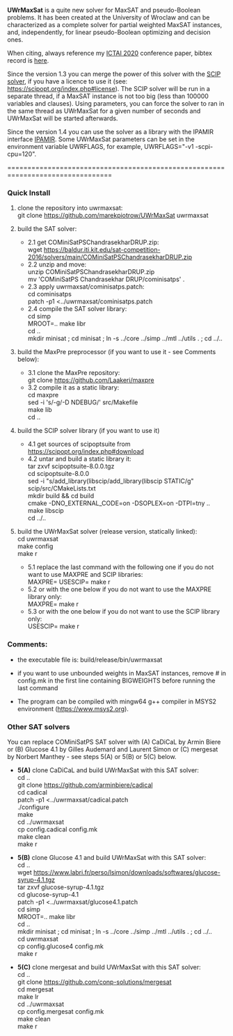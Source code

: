 **UWrMaxSat** is a quite new solver for MaxSAT and pseudo-Boolean problems. It has been created at the University of Wroclaw and can be characterized as a complete solver for partial weighted MaxSAT instances, and, independently, for linear pseudo-Boolean optimizing and decision ones.

When citing, always reference my [ICTAI 2020](https://www.ictai2020.org/) conference paper, bibtex record is [here](https://www.computer.org/csdl/api/v1/citation/bibtex/proceedings/1pP3sSVh3BS/922800a132).

Since the version 1.3 you can merge the power of this solver with the [SCIP solver](https:://scipopt.org), if you have a licence to use it (see: https://scipopt.org/index.php#license). The SCIP solver will be run in a separate thread, if a MaxSAT instance is not too big (less than 100000 variables and clauses). Using parameters, you can force the solver to ran in the same thread as UWrMaxSat for a given number of seconds and UWrMaxSat will be started afterwards.

Since the version 1.4 you can use the solver as a library with the IPAMIR interface [IPAMIR](https://maxsat-evaluations.github.io/2022/incremental.html). Some UWrMaxSat parameters can be set in the environment variable UWRFLAGS, for example, UWRFLAGS="-v1 -scpi-cpu=120".

================================================================================
### Quick Install

1. clone the repository into uwrmaxsat:  
    git clone https://github.com/marekpiotrow/UWrMaxSat uwrmaxsat

2. build the SAT solver:

    * 2.1 get COMiniSatPSChandrasekharDRUP.zip:  
        wget https://baldur.iti.kit.edu/sat-competition-2016/solvers/main/COMiniSatPSChandrasekharDRUP.zip  
    * 2.2 unzip and move:  
        unzip COMiniSatPSChandrasekharDRUP.zip  
        mv 'COMiniSatPS Chandrasekhar DRUP/cominisatps' .  
    * 2.3 apply uwrmaxsat/cominisatps.patch:  
        cd cominisatps  
        patch -p1 <../uwrmaxsat/cominisatps.patch  
    * 2.4 compile the SAT solver library:  
        cd simp  
        MROOT=.. make libr  
        cd ..  
        mkdir minisat ; cd minisat ; ln -s ../core ../simp ../mtl ../utils . ; cd ../..

3. build the MaxPre preprocessor (if you want to use it - see Comments below):  
    * 3.1 clone the MaxPre repository:  
        git clone https://github.com/Laakeri/maxpre  
    * 3.2 compile it as a static library:  
        cd maxpre  
        sed -i 's/-g/-D NDEBUG/' src/Makefile  
        make lib  
        cd ..

4. build the SCIP solver library (if you want to use it)  
    * 4.1 get sources of scipoptsuite from https://scipopt.org/index.php#download  
    * 4.2 untar and build a static library it:  
        tar zxvf scipoptsuite-8.0.0.tgz  
        cd scipoptsuite-8.0.0  
        sed -i "s/add_library(libscip/add_library(libscip STATIC/g" scip/src/CMakeLists.txt  
        mkdir build && cd build  
        cmake -DNO_EXTERNAL_CODE=on -DSOPLEX=on -DTPI=tny ..  
        make libscip  
        cd ../..  

5. build the UWrMaxSat solver (release version, statically linked):  
        cd uwrmaxsat  
        make config  
        make r
    * 5.1 replace the last command with the following one if you do not want to use MAXPRE and SCIP libraries:  
        MAXPRE= USESCIP=  make r  
    * 5.2 or with the one below if you do not want to use the MAXPRE library only:  
        MAXPRE=  make r  
    * 5.3 or with the one below if you do not want to use the SCIP library only:  
        USESCIP=  make r  

### Comments:

   - the executable file is: build/release/bin/uwrmaxsat

   - if you want to use unbounded weights in MaxSAT instances, remove # in config.mk in the first line 
     containing BIGWEIGHTS before running the last command

   - The program can be compiled with mingw64 g++ compiler in MSYS2 environment (https://www.msys2.org).

### Other SAT solvers

You can replace COMiniSatPS SAT solver with (A) CaDiCaL by Armin Biere or (B) Glucose 4.1 by Gilles Audemard 
and Laurent Simon or (C) mergesat by Norbert Manthey - see steps 5(A) or 5(B) or 5(C) below.

* **5(A)** clone CaDiCaL and build UWrMaxSat with this SAT solver:  
    cd ..  
    git clone https://github.com/arminbiere/cadical  
    cd cadical  
    patch -p1 <../uwrmaxsat/cadical.patch  
    ./configure  
    make  
    cd ../uwrmaxsat  
    cp config.cadical config.mk  
    make clean  
    make r

* **5(B)** clone Glucose 4.1 and build UWrMaxSat with this SAT solver:  
    cd ..  
    wget https://www.labri.fr/perso/lsimon/downloads/softwares/glucose-syrup-4.1.tgz  
    tar zxvf glucose-syrup-4.1.tgz  
    cd glucose-syrup-4.1  
    patch -p1 <../uwrmaxsat/glucose4.1.patch  
    cd simp  
    MROOT=.. make libr  
    cd ..  
    mkdir minisat ; cd minisat ; ln -s ../core ../simp ../mtl ../utils . ; cd ../..  
    cd uwrmaxsat  
    cp config.glucose4 config.mk  
    make r

* **5(C)** clone mergesat and build UWrMaxSat with this SAT solver:  
    cd ..  
    git clone https://github.com/conp-solutions/mergesat  
    cd mergesat  
    make lr  
    cd ../uwrmaxsat  
    cp config.mergesat config.mk  
    make clean  
    make r

